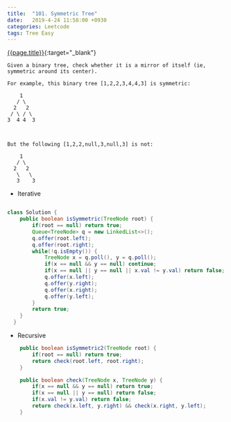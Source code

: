 ```yaml
---
title:  "101. Symmetric Tree"
date:   2019-4-24 11:58:00 +0930
categories: Leetcode
tags: Tree Easy
---
```


[{{page.title}}](https://leetcode.com/problems/symmetric-tree/){:target="_blank"}

    Given a binary tree, check whether it is a mirror of itself (ie, symmetric around its center).

    For example, this binary tree [1,2,2,3,4,4,3] is symmetric:

        1
       / \
      2   2
     / \ / \
    3  4 4  3



    But the following [1,2,2,null,3,null,3] is not:

        1
       / \
      2   2
       \   \
       3    3




* Iterative

```java

class Solution {
    public boolean isSymmetric(TreeNode root) {
        if(root == null) return true;
        Queue<TreeNode> q = new LinkedList<>();
        q.offer(root.left);
        q.offer(root.right);
        while(!q.isEmpty()) {
            TreeNode x = q.poll(), y = q.poll();
            if(x == null && y == null) continue;
            if(x == null || y == null || x.val != y.val) return false;
            q.offer(x.left);
            q.offer(y.right);
            q.offer(x.right);
            q.offer(y.left);
        }
        return true;
    }
  }
```

* Recursive

```java
    public boolean isSymmetric2(TreeNode root) {
        if(root == null) return true;
        return check(root.left, root.right);
    }

    public boolean check(TreeNode x, TreeNode y) {
        if(x == null && y == null) return true;
        if(x == null || y == null) return false;
        if(x.val != y.val) return false;
        return check(x.left, y.right) && check(x.right, y.left);
    }
```
